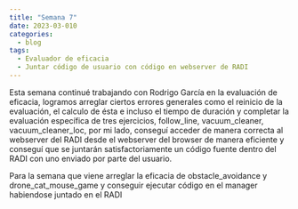 ```yaml
---
title: "Semana 7"
date: 2023-03-010
categories:
  - blog
tags:
  - Evaluador de eficacia
  - Juntar código de usuario con código en webserver de RADI
---
```


Esta semana continué trabajando con Rodrigo García en la evaluación de eficacia, logramos arreglar ciertos errores generales como el reinicio de la evaluación, el calculo de ésta e incluso el tiempo de duración y completar la evaluación específica de tres ejercicios, follow_line, vacuum_cleaner, vacuum_cleaner_loc, por mi lado, conseguí acceder de manera correcta al webserver del RADI desde el webserver del browser de manera eficiente y conseguí que se juntarán satisfactoriamente un código fuente dentro del RADI con uno enviado por parte del usuario.

Para la semana que viene arreglar la eficacia de obstacle_avoidance y drone_cat_mouse_game y conseguir ejecutar código en el manager habiendose juntado en el RADI


